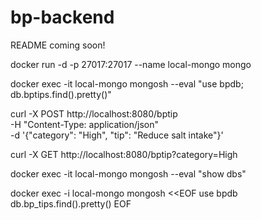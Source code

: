 # bp-backend

README coming soon!

docker run -d -p 27017:27017 --name local-mongo mongo  

docker exec -it local-mongo mongosh --eval "use bpdb; db.bptips.find().pretty()"

curl -X POST http://localhost:8080/bptip \
  -H "Content-Type: application/json" \
  -d '{"category": "High", "tip": "Reduce salt intake"}'

curl -X GET http://localhost:8080/bptip?category=High

docker exec -it local-mongo mongosh --eval "show dbs"


docker exec -i local-mongo mongosh <<EOF
use bpdb
db.bp_tips.find().pretty()
EOF
